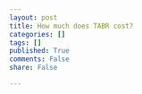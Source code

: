 ```yaml
---
layout: post
title: How much does TABR cost?
categories: []
tags: []
published: True
comments: False
share: False

---
```


